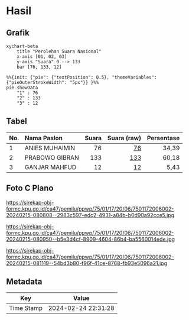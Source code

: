 # Hasil

## Grafik

```mermaid
xychart-beta
    title "Perolehan Suara Nasional"
    x-axis [01, 02, 03]
    y-axis "Suara" 0 --> 133
    bar [76, 133, 12]
```

```mermaid
%%{init: {"pie": {"textPosition": 0.5}, "themeVariables": {"pieOuterStrokeWidth": "5px"}} }%%
pie showData
    "1" : 76
    "2" : 133
    "3" : 12
```

## Tabel

| No. | Nama Paslon    | Suara | Suara (raw) | Persentase |
|:--- |:-------------- | -----:| -----------:| ----------:|
| 1   | ANIES MUHAIMIN | 76    | [76][p-1]   | 34,39      |
| 2   | PRABOWO GIBRAN | 133   | [133][p-2]  | 60,18      |
| 3   | GANJAR MAHFUD  | 12    | [12][p-3]   | 5,43       |


[p-1]: https://github.com/gigit-pemilu/pemilu-2024/blob/main/pilpres/hitung-suara/sub/75-gorontalo/sub/01-gorontalo/sub/17-limboto-barat/sub/2006-tunggulo/sub/002-tps/sub/paslon-1.txt
[p-2]: https://github.com/gigit-pemilu/pemilu-2024/blob/main/pilpres/hitung-suara/sub/75-gorontalo/sub/01-gorontalo/sub/17-limboto-barat/sub/2006-tunggulo/sub/002-tps/sub/paslon-2.txt
[p-3]: https://github.com/gigit-pemilu/pemilu-2024/blob/main/pilpres/hitung-suara/sub/75-gorontalo/sub/01-gorontalo/sub/17-limboto-barat/sub/2006-tunggulo/sub/002-tps/sub/paslon-3.txt

## Foto C Plano

https://sirekap-obj-formc.kpu.go.id/ca47/pemilu/ppwp/75/01/17/20/06/7501172006002-20240215-080808--2983c597-edc2-4931-a84b-b0d90a92cce5.jpg

https://sirekap-obj-formc.kpu.go.id/ca47/pemilu/ppwp/75/01/17/20/06/7501172006002-20240215-080950--b5e3d4cf-8909-4604-86b4-ba5560014ede.jpg

https://sirekap-obj-formc.kpu.go.id/ca47/pemilu/ppwp/75/01/17/20/06/7501172006002-20240215-081119--54bd3b80-f96f-41ce-8768-fb93e5096a21.jpg


## Metadata

| Key        | Value               |
| ---------- | ------------------- |
| Time Stamp | 2024-02-24 22:31:28 |



